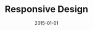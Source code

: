 ---
title:			"Responsive Design"
thumbnail:		""
teaser:			""
date:			"2015-01-01"
description:	"Outlining the design process for a website."
prominence:		2
categories:
- "illustration"
- "interaction"
---